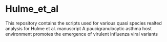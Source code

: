 # Hulme_et_al 
This repository contains the scripts used for various quasi species realted analysis for Hulme et al. manuscript
A paucigranulocytic asthma host environment promotes the emergence of virulent influenza viral variants
